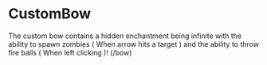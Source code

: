 # CustomBow
The custom bow contains a hidden enchantment being infinite with the ability to spawn zombies ( When arrow hits a target ) and the ability to throw fire balls ( When left clicking )! (/bow)

